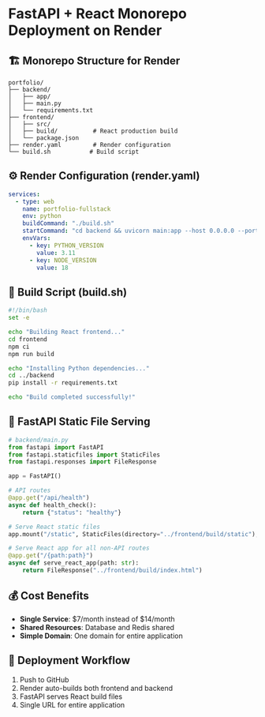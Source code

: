 # FastAPI + React Monorepo Deployment on Render

## 🏗️ **Monorepo Structure for Render**

```
portfolio/
├── backend/
│   ├── app/
│   ├── main.py
│   └── requirements.txt
├── frontend/
│   ├── src/
│   ├── build/          # React production build
│   └── package.json
├── render.yaml         # Render configuration
└── build.sh           # Build script
```

## ⚙️ **Render Configuration (render.yaml)**

```yaml
services:
  - type: web
    name: portfolio-fullstack
    env: python
    buildCommand: "./build.sh"
    startCommand: "cd backend && uvicorn main:app --host 0.0.0.0 --port $PORT"
    envVars:
      - key: PYTHON_VERSION
        value: 3.11
      - key: NODE_VERSION  
        value: 18
```

## 📜 **Build Script (build.sh)**

```bash
#!/bin/bash
set -e

echo "Building React frontend..."
cd frontend
npm ci
npm run build

echo "Installing Python dependencies..."
cd ../backend
pip install -r requirements.txt

echo "Build completed successfully!"
```

## 🔧 **FastAPI Static File Serving**

```python
# backend/main.py
from fastapi import FastAPI
from fastapi.staticfiles import StaticFiles
from fastapi.responses import FileResponse

app = FastAPI()

# API routes
@app.get("/api/health")
async def health_check():
    return {"status": "healthy"}

# Serve React static files
app.mount("/static", StaticFiles(directory="../frontend/build/static"), name="static")

# Serve React app for all non-API routes
@app.get("/{path:path}")
async def serve_react_app(path: str):
    return FileResponse("../frontend/build/index.html")
```

## 💰 **Cost Benefits**
- **Single Service**: $7/month instead of $14/month
- **Shared Resources**: Database and Redis shared
- **Simple Domain**: One domain for entire application

## 🚀 **Deployment Workflow**
1. Push to GitHub
2. Render auto-builds both frontend and backend
3. FastAPI serves React build files
4. Single URL for entire application
